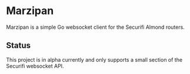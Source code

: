 # Marzipan

Marzipan is a simple Go websocket client for the Securifi Almond routers.

## Status

This project is in alpha currently and only supports a small section of the Securifi websocket API.

